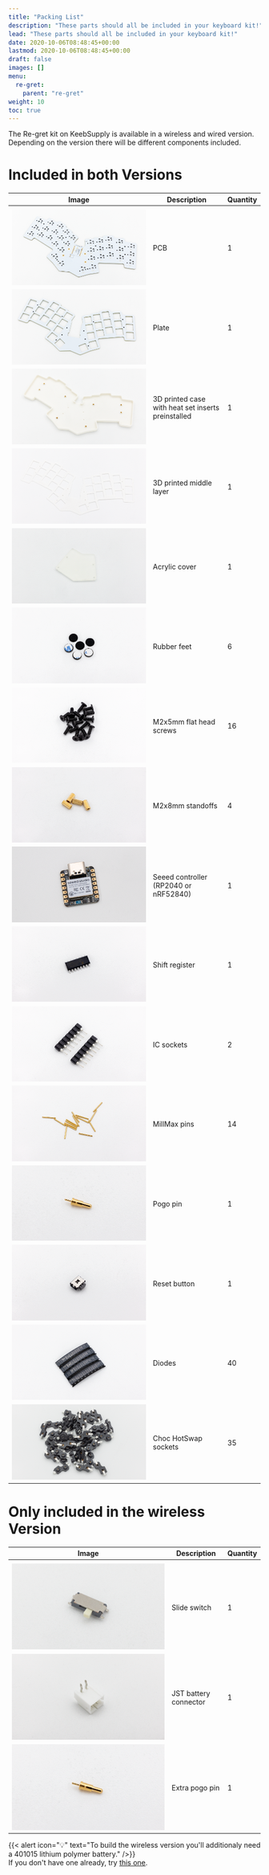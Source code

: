 ```yaml
---
title: "Packing List"
description: "These parts should all be included in your keyboard kit!"
lead: "These parts should all be included in your keyboard kit!"
date: 2020-10-06T08:48:45+00:00
lastmod: 2020-10-06T08:48:45+00:00
draft: false
images: []
menu:
  re-gret:
    parent: "re-gret"
weight: 10
toc: true
---
```


The Re-gret kit on KeebSupply is available in a wireless and wired version. Depending on the version there will be different components included.

# Included in both Versions

| Image                                 | Description                                        | Quantity |
| ------------------------------------- | -------------------------------------------------- | -------- |
|                                       |
| ![PCB](pcb.png)                       | PCB                                                | 1        |
| ![Plate](plate.png)                   | Plate                                              | 1        |
| ![case](case.png)                     | 3D printed case with heat set inserts preinstalled | 1        |
| ![middle-layer](middle-layer.png)     | 3D printed middle layer                            | 1        |
| ![Acryl cover](acryl.png)             | Acrylic cover                                      | 1        |
| ![rubber-feet](feet.png)              | Rubber feet                                        | 6        |
| ![screws](screws.png)                 | M2x5mm flat head screws                            | 16       |
| ![standoffs](standoffs.png)           | M2x8mm standoffs                                   | 4        |
| ![seeed controller](seeed.png)        | Seeed controller (RP2040 or nRF52840)              | 1        |
| ![shift-register](shift-register.png) | Shift register                                     | 1        |
| ![IC-Sockets](ic-sockets.png)         | IC sockets                                         | 2        |
| ![millmaxpins](millmax.png)           | MillMax pins                                       | 14       |
| ![pogopins](pogo.png)                 | Pogo pin                                           | 1        |
| ![reset-button](reset.png)            | Reset button                                       | 1        |
| ![diodes](diodes.png)                 | Diodes                                             | 40       |
| ![hs-sockets](HS-sockets.png)         | Choc HotSwap sockets                               | 35       |

# Only included in the wireless Version

| Image                                       | Description           | Quantity |
| ------------------------------------------- | --------------------- | -------- |
|                                             |
| ![slide-switch](slide.png)                  | Slide switch          | 1        |
| ![battery-connector](battery-connector.png) | JST battery connector | 1        |
| ![pogopins](pogo.png)                       | Extra pogo pin        | 1        |

{{< alert icon="💡" text="To build the wireless version you'll additionaly need a 401015 lithium polymer battery." />}}
<br />If you don't have one already, try [this one](https://www.ebay.de/itm/255510046348?var=555462939782).
